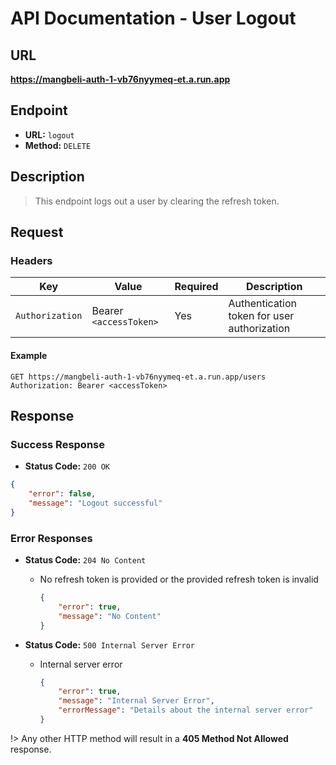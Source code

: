 # API Documentation - User Logout

## URL

**https://mangbeli-auth-1-vb76nyymeq-et.a.run.app**

## Endpoint

- **URL:** `logout`
- **Method:** `DELETE`

## Description

> This endpoint logs out a user by clearing the refresh token.

## Request

### Headers

| Key           | Value                                | Required | Description                               |
| ------------- | ------------------------------------ | -------- | ----------------------------------------- |
| `Authorization`| Bearer `<accessToken>`               | Yes      | Authentication token for user authorization|

#### Example
```http
GET https://mangbeli-auth-1-vb76nyymeq-et.a.run.app/users
Authorization: Bearer <accessToken>
```

## Response

### Success Response

- **Status Code:** `200 OK`
```json
{
    "error": false,
    "message": "Logout successful"
}
```

### Error Responses
- **Status Code:** `204 No Content`
    - No refresh token is provided or the provided refresh token is invalid
        ```json
        {
            "error": true,
            "message": "No Content"
        }
        ```

- **Status Code:** `500 Internal Server Error`
    - Internal server error
        ```json
        {
            "error": true,
            "message": "Internal Server Error",
            "errorMessage": "Details about the internal server error"
        }
        ```

!> Any other HTTP method will result in a **405 Method Not Allowed** response.
